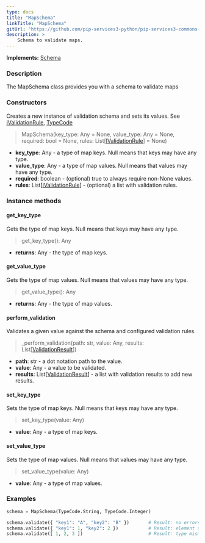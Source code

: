```yaml
---
type: docs
title: "MapSchema"
linkTitle: "MapSchema"
gitUrl: "https://github.com/pip-services3-python/pip-services3-commons-python"
description: >
    Schema to validate maps.
---
```


**Implements:** [Schema](../schema)

### Description

The MapSchema class provides you with a schema to validate maps

### Constructors
Creates a new instance of validation schema and sets its values.
See [IValidationRule](../ivalidation_rule), [TypeCode](../../convert/type_code)

> MapSchema(key_type: Any = None, value_type: Any = None, required: bool = None,
                 rules: List[[IValidationRule](../ivalidation_rule)] = None)

- **key_type**: Any - a type of map keys. Null means that keys may have any type.
- **value_type**: Any - a type of map values. Null means that values may have any type.
- **required**: boolean - (optional) true to always require non-None values.
- **rules**: List[[IValidationRule](../ivalidation_rule)] - (optional) a list with validation rules.



### Instance methods

#### get_key_type
Gets the type of map keys.
Null means that keys may have any type.

> get_key_type(): Any

- **returns**: Any - the type of map keys.

#### get_value_type
Gets the type of map values.
Null means that values may have any type.

> get_value_type(): Any

- **returns**: Any - the type of map values.

#### perform_validation
Validates a given value against the schema and configured validation rules.

> _perform_validation(path: str, value: Any, results: List[[ValidationResult](../validation_result)])

- **path**: str - a dot notation path to the value.
- **value**: Any - a value to be validated.
- **results**: List[[ValidationResult](../validation_result)] - a list with validation results to add new results.

#### set_key_type
Sets the type of map keys.
Null means that keys may have any type.

> set_key_type(value: Any)

- **value**: Any - a type of map keys.

#### set_value_type
Sets the type of map values.
Null means that values may have any type.

> set_value_type(value: Any)

- **value**: Any - a type of map values.

### Examples
```python
schema = MapSchema(TypeCode.String, TypeCode.Integer)

schema.validate({ "key1": "A", "key2": "B" })       # Result: no errors
schema.validate({ "key1": 1, "key2": 2 })           # Result: element type mismatch
schema.validate([ 1, 2, 3 ])                        # Result: type mismatch

```
